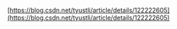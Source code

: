 

[https://blog.csdn.net/tyustli/article/details/122222605](https://blog.csdn.net/tyustli/article/details/122222605)
